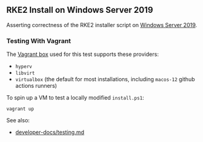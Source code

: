 RKE2 Install on Windows Server 2019
---

Asserting correctness of the RKE2 installer script on [Windows Server 2019](https://docs.microsoft.com/en-us/windows-server/get-started/whats-new-in-windows-server-2019).

### Testing With Vagrant

The [Vagrant box](https://app.vagrantup.com/jborean93/boxes/WindowsServer2019) used for this test supports these providers:
- `hyperv`
- `libvirt`
- `virtualbox` (the default for most installations, including `macos-12` github actions runners)

To spin up a VM to test a locally modified `install.ps1`:
```shell
vagrant up
```

See also:
- [developer-docs/testing.md](../../../developer-docs/testing.md#environment-variables)
